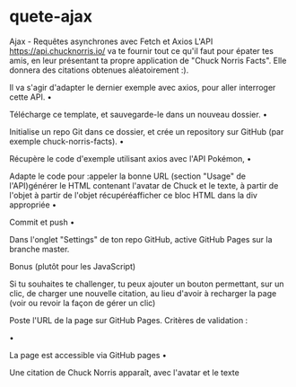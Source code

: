 # quete-ajax
Ajax - Requêtes asynchrones avec Fetch et Axios 
L'API https://api.chucknorris.io/ va te fournir tout ce qu'il faut pour épater tes amis, en leur présentant ta propre application de "Chuck Norris Facts". Elle donnera des citations obtenues aléatoirement :).

Il va s'agir d'adapter le dernier exemple avec axios, pour aller interroger cette API.
•

Télécharge ce template, et sauvegarde-le dans un nouveau dossier.
•

Initialise un repo Git dans ce dossier, et crée un repository sur GitHub (par exemple chuck-norris-facts).
•

Récupère le code d'exemple utilisant axios avec l'API Pokémon,
•

Adapte le code pour :appeler la bonne URL (section "Usage" de l'API)générer le HTML contenant l'avatar de Chuck et le texte, à partir de l'objet à partir de l'objet récupéréafficher ce bloc HTML dans la div appropriée
•

Commit et push
•

Dans l'onglet "Settings" de ton repo GitHub, active GitHub Pages sur la branche master.

Bonus (plutôt pour les JavaScript)

Si tu souhaites te challenger, tu peux ajouter un bouton permettant, sur un clic, de charger une nouvelle citation, au lieu d'avoir à recharger la page (voir ou revoir la façon de gérer un clic)

Poste l'URL de la page sur GitHub Pages.
Critères de validation :

•

La page est accessible via GitHub pages
•

Une citation de Chuck Norris apparaît, avec l'avatar et le texte
